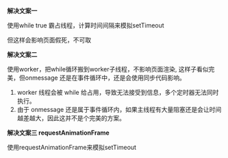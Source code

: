 **解决文案一**

使用while true 霸占线程，计算时间间隔来模拟setTimeout

但这样会影响页面假死，不可取

**解决文案二**

使用worker，把while循环搬到worker子线程，不影响页面渲染, 这样子看似完美，但onmessage 还是在事件循环中，还是会使用同步代码影响。
1. worker 线程会被 while 给占用，导致无法接受到信息，多个定时器无法同时执行。
2. 由于 onmessage 还是属于事件循环内，如果主线程有大量阻塞还是会让时间越差越大，因此这并不是个完美的方案。

**解决文案三 requestAnimationFrame**

使用requestAnimationFrame来模拟setTimeout